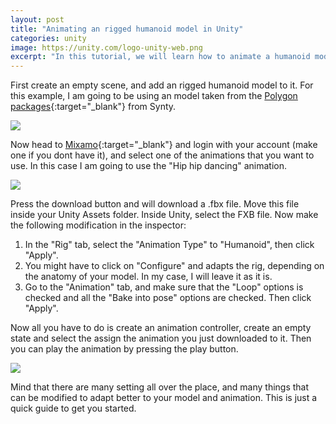 ```yaml
---
layout: post
title: "Animating an rigged humanoid model in Unity"
categories: unity
image: https://unity.com/logo-unity-web.png
excerpt: "In this tutorial, we will learn how to animate a humanoid model in Unity."
---
```


First create an empty scene, and add an rigged humanoid model to it. For this example, I am going to be using an model taken from the [Polygon packages](https://syntystore.com/collections/frontpage){:target="_blank"} from Synty.

![](https://i.imgur.com/QLLLaia.png)

Now head to [Mixamo](https://www.mixamo.com/#/){:target="_blank"} and login with your account (make one if you dont have it), and select one of the animations that you want to use. In this case I am going to use the "Hip hip dancing" animation.

![](https://i.imgur.com/b0yBgs1.png)

Press the download button and will download a .fbx file. Move this file inside your Unity Assets folder. Inside Unity, select the FXB file. Now make the following modification in the inspector:
1. In the "Rig" tab, select the "Animation Type" to "Humanoid", then click "Apply".
2. You might have to click on "Configure" and adapts the rig, depending on the anatomy of your model. In my case, I will leave it as it is.
3. Go to the "Animation" tab, and make sure that the "Loop" options is checked and all the "Bake into pose" options are checked. Then click "Apply".

Now all you have to do is create an animation controller, create an empty state and select the assign the animation you just downloaded to it. Then you can play the animation by pressing the play button.

![](https://i.imgur.com/jyLScxW.gif)

Mind that there are many setting all over the place, and many things that can be modified to adapt better to your model and animation. This is just a quick guide to get you started.